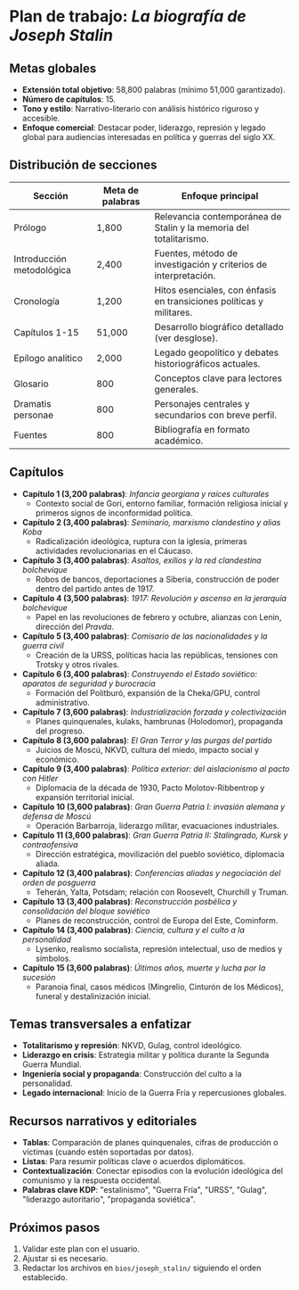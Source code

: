 # Plan de trabajo: *La biografía de Joseph Stalin*

## Metas globales
- **Extensión total objetivo**: 58,800 palabras (mínimo 51,000 garantizado).
- **Número de capítulos**: 15.
- **Tono y estilo**: Narrativo-literario con análisis histórico riguroso y accesible.
- **Enfoque comercial**: Destacar poder, liderazgo, represión y legado global para audiencias interesadas en política y guerras del siglo XX.

## Distribución de secciones
| Sección | Meta de palabras | Enfoque principal |
| --- | --- | --- |
| Prólogo | 1,800 | Relevancia contemporánea de Stalin y la memoria del totalitarismo. |
| Introducción metodológica | 2,400 | Fuentes, método de investigación y criterios de interpretación. |
| Cronología | 1,200 | Hitos esenciales, con énfasis en transiciones políticas y militares. |
| Capítulos 1-15 | 51,000 | Desarrollo biográfico detallado (ver desglose). |
| Epílogo analítico | 2,000 | Legado geopolítico y debates historiográficos actuales. |
| Glosario | 800 | Conceptos clave para lectores generales. |
| Dramatis personae | 800 | Personajes centrales y secundarios con breve perfil. |
| Fuentes | 800 | Bibliografía en formato académico. |

## Capítulos
- **Capítulo 1 (3,200 palabras)**: *Infancia georgiana y raíces culturales*
  - Contexto social de Gori, entorno familiar, formación religiosa inicial y primeros signos de inconformidad política.
- **Capítulo 2 (3,400 palabras)**: *Seminario, marxismo clandestino y alias Koba*
  - Radicalización ideológica, ruptura con la iglesia, primeras actividades revolucionarias en el Cáucaso.
- **Capítulo 3 (3,400 palabras)**: *Asaltos, exilios y la red clandestina bolchevique*
  - Robos de bancos, deportaciones a Siberia, construcción de poder dentro del partido antes de 1917.
- **Capítulo 4 (3,500 palabras)**: *1917: Revolución y ascenso en la jerarquía bolchevique*
  - Papel en las revoluciones de febrero y octubre, alianzas con Lenin, dirección del *Pravda*.
- **Capítulo 5 (3,400 palabras)**: *Comisario de las nacionalidades y la guerra civil*
  - Creación de la URSS, políticas hacia las repúblicas, tensiones con Trotsky y otros rivales.
- **Capítulo 6 (3,400 palabras)**: *Construyendo el Estado soviético: aparatos de seguridad y burocracia*
  - Formación del Politburó, expansión de la Cheka/GPU, control administrativo.
- **Capítulo 7 (3,600 palabras)**: *Industrialización forzada y colectivización*
  - Planes quinquenales, kulaks, hambrunas (Holodomor), propaganda del progreso.
- **Capítulo 8 (3,600 palabras)**: *El Gran Terror y las purgas del partido*
  - Juicios de Moscú, NKVD, cultura del miedo, impacto social y económico.
- **Capítulo 9 (3,400 palabras)**: *Política exterior: del aislacionismo al pacto con Hitler*
  - Diplomacia de la década de 1930, Pacto Molotov-Ribbentrop y expansión territorial inicial.
- **Capítulo 10 (3,600 palabras)**: *Gran Guerra Patria I: invasión alemana y defensa de Moscú*
  - Operación Barbarroja, liderazgo militar, evacuaciones industriales.
- **Capítulo 11 (3,600 palabras)**: *Gran Guerra Patria II: Stalingrado, Kursk y contraofensiva*
  - Dirección estratégica, movilización del pueblo soviético, diplomacia aliada.
- **Capítulo 12 (3,400 palabras)**: *Conferencias aliadas y negociación del orden de posguerra*
  - Teherán, Yalta, Potsdam; relación con Roosevelt, Churchill y Truman.
- **Capítulo 13 (3,400 palabras)**: *Reconstrucción posbélica y consolidación del bloque soviético*
  - Planes de reconstrucción, control de Europa del Este, Cominform.
- **Capítulo 14 (3,400 palabras)**: *Ciencia, cultura y el culto a la personalidad*
  - Lysenko, realismo socialista, represión intelectual, uso de medios y símbolos.
- **Capítulo 15 (3,600 palabras)**: *Últimos años, muerte y lucha por la sucesión*
  - Paranoia final, casos médicos (Mingrelio, Cinturón de los Médicos), funeral y destalinización inicial.

## Temas transversales a enfatizar
- **Totalitarismo y represión**: NKVD, Gulag, control ideológico.
- **Liderazgo en crisis**: Estrategia militar y política durante la Segunda Guerra Mundial.
- **Ingeniería social y propaganda**: Construcción del culto a la personalidad.
- **Legado internacional**: Inicio de la Guerra Fría y repercusiones globales.

## Recursos narrativos y editoriales
- **Tablas**: Comparación de planes quinquenales, cifras de producción o víctimas (cuando estén soportadas por datos).
- **Listas**: Para resumir políticas clave o acuerdos diplomáticos.
- **Contextualización**: Conectar episodios con la evolución ideológica del comunismo y la respuesta occidental.
- **Palabras clave KDP**: "estalinismo", "Guerra Fría", "URSS", "Gulag", "liderazgo autoritario", "propaganda soviética".

## Próximos pasos
1. Validar este plan con el usuario.
2. Ajustar si es necesario.
3. Redactar los archivos en `bios/joseph_stalin/` siguiendo el orden establecido.
